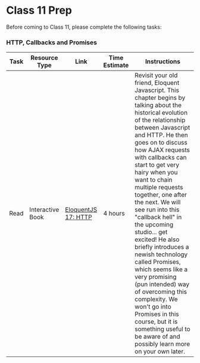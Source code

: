 
# Class 11 Prep

Before coming to Class 11, please complete the following tasks:


### HTTP, Callbacks and Promises
Task | Resource Type | Link | Time Estimate | Instructions
-----|---------------|------|---------------|-------------
Read | Interactive Book | [EloquentJS 17: HTTP][eloquent-17] | 4 hours | Revisit your old friend, Eloquent Javascript. This chapter begins by talking about the historical evolution of the relationship between Javascript and HTTP. He then goes on to discuss how AJAX requests with callbacks can start to get very hairy when you want to chain multiple requests together, one after the next. We will see run into this "callback hell" in the upcoming studio... get excited! He also briefly introduces a newish technology called Promises, which seems like a very promising (pun intended) way of overcoming this complexity. We won't go into Promises in this course, but it is something useful to be aware of and possibly learn more on your own later.

[eloquent-17]: http://eloquentjavascript.net/17_http.html
